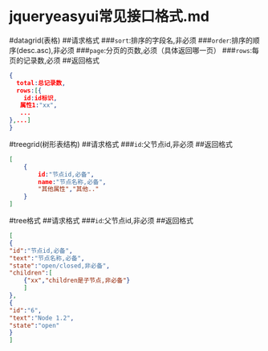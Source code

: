 jqueryeasyui常见接口格式.md
============================
#datagrid(表格)
##请求格式
###`sort`:排序的字段名,非必须
###`order`:排序的顺序(desc.asc),非必须
###`page`:分页的页数,必须（具体返回哪一页）
###`rows`:每页的记录数,必须
##返回格式
```json
{
  total:总记录数,
  rows:[{
    id:id标识,
   属性1:"xx",
   ...
},...]
}
```

#treegrid(树形表结构)
##请求格式
###`id`:父节点id,非必须
##返回格式

```json
[
    {
        id:"节点id,必备",
        name:"节点名称,必备",
        "其他属性","其他.."
    }
]
```

#tree格式
##请求格式
###`id`:父节点id,非必须
##返回格式

```json
[
{
"id":"节点id,必备",
"text":"节点名称,必备",
"state":"open/closed,非必备",
"children":[
    {"xx","children是子节点,非必备"}
    ]
},
{
"id":"6",
"text":"Node 1.2",
"state":"open"
}
]
```